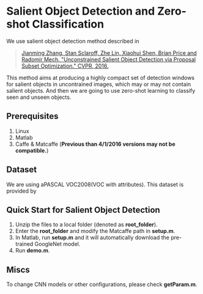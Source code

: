# Salient Object Detection and Zero-shot Classification

We use salient object detection method described in

> [Jianming Zhang, Stan Sclaroff, Zhe Lin, Xiaohui Shen, Brian Price and Radomír Mech. "Unconstrained Salient Object Detection via Proposal Subset Optimization." CVPR, 2016.](http://cs-people.bu.edu/jmzhang/sod.html)

This method aims at producing a highly compact set of detection windows for salient objects in uncontrained images, which may or may not contain salient objects.
And then we are going to use zero-shot learning to classify seen and unseen objects.

## Prerequisites
1. Linux
2. Matlab 
3. Caffe & Matcaffe (**Previous than 4/1/2016 versions may not be compatible.**)

## Dataset
We are using aPASCAL VOC2008(VOC with attributes). This dataset is provided by


## Quick Start for Salient Object Detection
1. Unzip the files to a local folder (denoted as **root_folder**).
2. Enter the **root_folder** and modify the Matcaffe path in **setup.m**.
3. In Matlab, run **setup.m** and it will automatically download the pre-trained GoogleNet model.
4. Run **demo.m**.

## Miscs
To change CNN models or other configurations, please check **getParam.m**.

